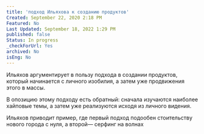 ```yaml
---
title: 'подход Ильяхова к созданию продуктов'
Created: September 22, 2020 2:18 PM
Featured: No
Last Updated: September 18, 2022 1:29 PM
published: false
Status: In progress
_checkForUrl: Yes
archived: No
isEng: No
---
```


Ильяхов аргументирует в пользу подхода в создании продуктов, который начинается с личного изобилия, а затем уже продвижения этого в массы.

В опозицию этому подходу есть обратный: сначала изучаются наиболее хайповые темы, а затем уже реализуются исходя из личного видения.

Ильяхов приводит пример, где первый подход подообен стоительству нового города с нуля, а второй— серфинг на волнах